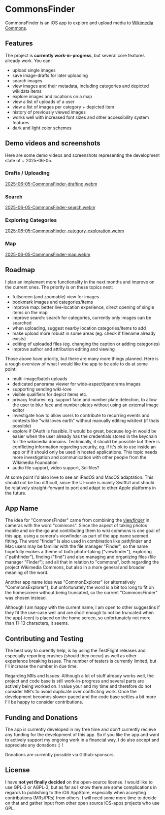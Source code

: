 # CommonsFinder

CommonsFinder is an iOS app to explore and upload media to [Wikimedia Commons](https://commons.wikimedia.org).

## Features

The project is **currently work-in-progress**, but several core features already work. You can:

- upload single images
- save image-drafts for later uploading
- search images
- view images and their metadata, including categories and depicted wikidata items
- explore images and locations on a map
- view a list of uploads of a user
- view a list of images per category + depicted item
- history of previously viewed images
- works well with increased font sizes and other accessibility system features
- dark and light color schemes


## Demo videos and screenshots
Here are some demo videos and screenshots representing the development state of ~ 2025-06-05.

### Drafts / Uploading
[2025-06-05-CommonsFinder-drafting.webm](https://github.com/user-attachments/assets/de33119a-dfde-4492-bd2b-fd964601f079)

### Search
[2025-06-05-CommonsFinder-search.webm](https://github.com/user-attachments/assets/d8b1019a-7a64-4348-b09e-b889549060b8)

### Exploring Categories
[2025-06-05-CommonsFinder-category-exploration.webm](https://github.com/user-attachments/assets/79b1997f-6508-47c9-b5c1-88b1e51c408d)

### Map
[2025-06-05-CommonsFinder-map.webm](https://github.com/user-attachments/assets/45fa46a9-ebe6-4d19-964e-2149ce509a14)

## Roadmap

I plan an implement more functionality in the next months and improve on the current ones. The priority is on these topics next:

- fullscreen (and zoomable) view for images
- bookmark images and categories/items
- improve map: better live-location experience, direct opening of single items on the map
- improve search: search for categories, currently only images can be searched
- when uploading, suggest nearby location categories/items to add
- make upload more robust in some areas (eg. check if filename already exists)
- editing of uploaded files (eg. changing the caption or adding categories)
- improve author and attribution editing and viewing

Those above have priority, but there are many more things planned. Here is a rough overview of what I would like the app to be able to do at some point:

- multi-image/batch uploads
- dedicated panorama viewer for wide-aspect/panorama images
- supporting sending wiki-love
- visible qualifiers for depict items etc.
- privacy features: eg. support face and number plate detection, to allow the user to blur face and number plates without using an external image editor
- investigate how to allow users to contribute to recurring events and contests like "wiki loves earth" without manually editing wikitext (if thats possible)
- explore if OAuth is feasible. It would be great, because log-in would be easier when the user already has the credentials stored in the keychain for the wikimedia domains. Technically, it should be possible but there is conflicting information regarding security, eg. if it's ok to use inside an app or if it should only be used in hosted applications. This topic needs more investigation and communication with other people from the Wikimedia Foundation
- audio file support, video support, 3d-files?

At some point I'd also love to see an iPadOS and MacOS adaptation. This should not be too difficult, since the UI-code is mainly SwiftUI and should be relatively straight-forward to port and adapt to other Apple platforms in the future.


## App Name

The idea for "CommonsFinder" came from combining the [view*finder*](https://en.wikipedia.org/wiki/Viewfinder) in cameras with the word "commons". Since the aspect of taking photos mobile and on-the-go and contributing them to wiki commons is one goal of this app, using a camera's viewfinder as part of the app name seemed fitting. The word "finder" is also used in combination like path*finder* and Mac users may be familiar  with the file manager "Finder", so the name hopefully evokes a theme of both photo-taking ("viewfinder"), exploring ("pathfinder"), finding ("find") and also managing and organizing files (file manager "Finder"); and all that in relation to "commons", both regarding the project Wikimedia Commons, but also in a more general and broader meaning of the word.

Another app name idea was "CommonExplorer" (or alternatively "CommonsExplorer"), but unfortunately the word is a bit too long to fit on the homescreen without being truncated, so the current "CommonsFinder" was chosen instead.

Although I am happy with the current name, I am open to other suggestins if they fit the use-case well and are short enough to not be truncated when the app(-icon) is placed on the home screen, so unfortunately not more than 11-13 characters, it seems.


## Contributing and Testing

The best way to curently help, is by using the TestFlight releases and especially reporting crashes (should they occur) as well as other experience breaking issues.
The number of testers is currently limited, but I'll increase the number in due time.

Regarding MRs and Issues: Although a lot of stuff already works well, the project and code base is still work-in-progress and several parts are actively being worked on. I value your and my time and therefore do not consider MR's to avoid duplicate over conflicting work.
Once the development becomes slower-paced and the code base settles a bit more I'll be happy to consider contributions.

## Funding and Donations

The app is currently developed in my free time and don't currently recieve any funding for the development of this app. So if you like the app and want to actively support my ongoing work in a financial way, I do also accept and appreciate any donations :) !

Donations are currently possible via Github-sponsors.

## License

I have **not yet finally decided** on the open-source license. I would like to use GPL-3 or AGPL-3, but as far as I know there are some complications in regards to publishing to the iOS AppStore, especially when accepting contributions (MRs/PRs) from others. I will need some more time to decide on that and gather input from other open source iOS-apps projects who use GPL.

